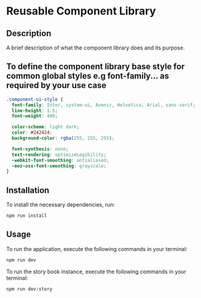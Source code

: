# Reusable Component Library

## Description

A brief description of what the component library does and its purpose.

## To define the component library base style for common global styles e.g font-family... as required by your use case

```css
.component-ui-style {
  font-family: Inter, system-ui, Avenir, Helvetica, Arial, sans-serif;
  line-height: 1.5;
  font-weight: 400;

  color-scheme: light dark;
  color: #242424;
  background-color: rgba(255, 255, 255);

  font-synthesis: none;
  text-rendering: optimizeLegibility;
  -webkit-font-smoothing: antialiased;
  -moz-osx-font-smoothing: grayscale;
}
```

## Installation

To install the necessary dependencies, run:

```bash
npm run install
```

## Usage

To run the application, execute the following commands in your terminal:

```bash
npm run dev
```

To run the story book instance, execute the following commands in your terminal:

```bash
npm run dev:story
```
